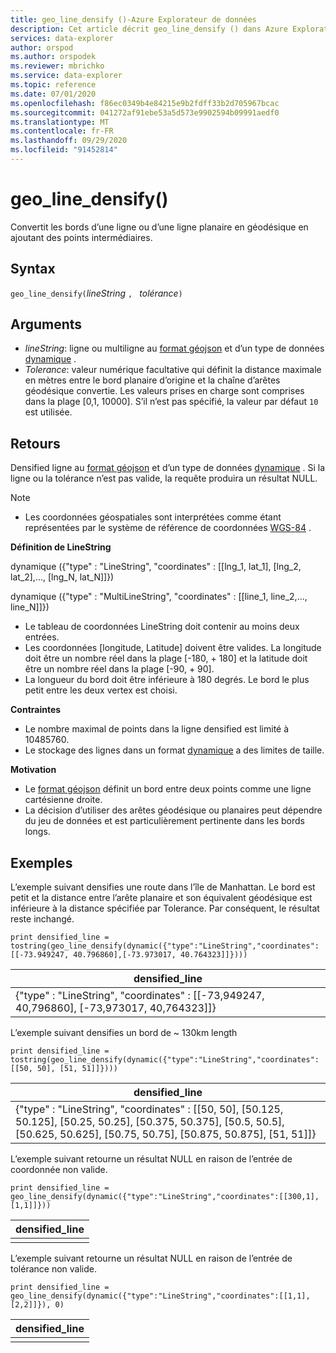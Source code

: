 ```yaml
---
title: geo_line_densify ()-Azure Explorateur de données
description: Cet article décrit geo_line_densify () dans Azure Explorateur de données.
services: data-explorer
author: orspod
ms.author: orspodek
ms.reviewer: mbrichko
ms.service: data-explorer
ms.topic: reference
ms.date: 07/01/2020
ms.openlocfilehash: f86ec0349b4e84215e9b2fdff33b2d705967bcac
ms.sourcegitcommit: 041272af91ebe53a5d573e9902594b09991aedf0
ms.translationtype: MT
ms.contentlocale: fr-FR
ms.lasthandoff: 09/29/2020
ms.locfileid: "91452814"
---
```

# <a name="geo_line_densify"></a>geo_line_densify()

Convertit les bords d’une ligne ou d’une ligne planaire en géodésique en ajoutant des points intermédiaires.

## <a name="syntax"></a>Syntax

`geo_line_densify(`*lineString* `, ` *tolérance*`)`

## <a name="arguments"></a>Arguments

* *lineString*: ligne ou multiligne au [format géojson](https://tools.ietf.org/html/rfc7946) et d’un type de données [dynamique](./scalar-data-types/dynamic.md) .
* *Tolerance*: valeur numérique facultative qui définit la distance maximale en mètres entre le bord planaire d’origine et la chaîne d’arêtes géodésique convertie. Les valeurs prises en charge sont comprises dans la plage [0,1, 10000]. S’il n’est pas spécifié, la valeur par défaut `10` est utilisée.

## <a name="returns"></a>Retours

Densified ligne au [format géojson](https://tools.ietf.org/html/rfc7946) et d’un type de données [dynamique](./scalar-data-types/dynamic.md) . Si la ligne ou la tolérance n’est pas valide, la requête produira un résultat NULL.

> [!NOTE]
> * Les coordonnées géospatiales sont interprétées comme étant représentées par le système de référence de coordonnées [WGS-84](https://earth-info.nga.mil/GandG/update/index.php?action=home) .

**Définition de LineString**

dynamique ({"type" : "LineString", "coordinates" : [[lng_1, lat_1], [lng_2, lat_2],..., [lng_N, lat_N]]})

dynamique ({"type" : "MultiLineString", "coordinates" : [[line_1, line_2,..., line_N]]})

* Le tableau de coordonnées LineString doit contenir au moins deux entrées.
* Les coordonnées [longitude, Latitude] doivent être valides. La longitude doit être un nombre réel dans la plage [-180, + 180] et la latitude doit être un nombre réel dans la plage [-90, + 90].
* La longueur du bord doit être inférieure à 180 degrés. Le bord le plus petit entre les deux vertex est choisi.

**Contraintes**

* Le nombre maximal de points dans la ligne densified est limité à 10485760.
* Le stockage des lignes dans un format [dynamique](./scalar-data-types/dynamic.md) a des limites de taille.

**Motivation**

* Le [format géojson](https://tools.ietf.org/html/rfc7946) définit un bord entre deux points comme une ligne cartésienne droite.
* La décision d’utiliser des arêtes géodésique ou planaires peut dépendre du jeu de données et est particulièrement pertinente dans les bords longs.

## <a name="examples"></a>Exemples

L’exemple suivant densifies une route dans l’île de Manhattan. Le bord est petit et la distance entre l’arête planaire et son équivalent géodésique est inférieure à la distance spécifiée par Tolerance. Par conséquent, le résultat reste inchangé.

```kusto
print densified_line = tostring(geo_line_densify(dynamic({"type":"LineString","coordinates":[[-73.949247, 40.796860],[-73.973017, 40.764323]]})))
```

|densified_line|
|---|
|{"type" : "LineString", "coordinates" : [[-73,949247, 40,796860], [-73,973017, 40,764323]]}|

L’exemple suivant densifies un bord de ~ 130km length

```kusto
print densified_line = tostring(geo_line_densify(dynamic({"type":"LineString","coordinates":[[50, 50], [51, 51]]})))
```

|densified_line|
|---|
|{"type" : "LineString", "coordinates" : [[50, 50], [50.125, 50.125], [50.25, 50.25], [50.375, 50.375], [50.5, 50.5], [50.625, 50.625], [50.75, 50.75], [50.875, 50.875], [51, 51]]}|

L’exemple suivant retourne un résultat NULL en raison de l’entrée de coordonnée non valide.

```kusto
print densified_line = geo_line_densify(dynamic({"type":"LineString","coordinates":[[300,1],[1,1]]}))
```

|densified_line|
|---|
||

L’exemple suivant retourne un résultat NULL en raison de l’entrée de tolérance non valide.

```kusto
print densified_line = geo_line_densify(dynamic({"type":"LineString","coordinates":[[1,1],[2,2]]}), 0)
```

|densified_line|
|---|
||
